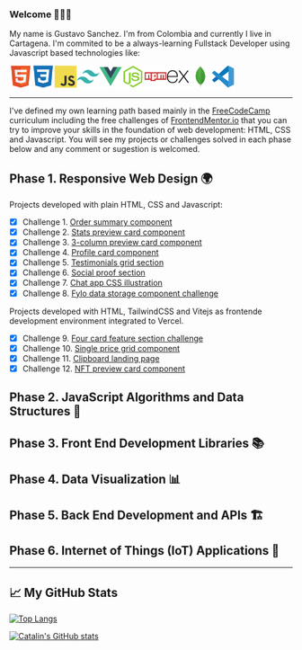 ### Welcome 👋👋👋

<!--
**gusanchedev/gusanchedev** is a ✨ _special_ ✨ repository because its `README.md` (this file) appears on your GitHub profile.

- 🔭 I’m currently working on ...
- 🌱 I’m currently learning ...
- 👯 I’m looking to collaborate on ...
- 🤔 I’m looking for help with ...
- 💬 Ask me about ...
- 📫 How to reach me: ...
- 😄 Pronouns: ...
- ⚡ Fun fact: ...
-->

My name is Gustavo Sanchez. I'm from Colombia and currently I live in Cartagena. I'm commited to be a always-learning Fullstack Developer using Javascript based technologies like:

<img src="https://github.com/devicons/devicon/blob/master/icons/html5/html5-original.svg" height="40" width="40"/><img src="https://github.com/devicons/devicon/blob/master/icons/css3/css3-plain.svg" height="40" width="40"/><img src="https://github.com/devicons/devicon/blob/master/icons/javascript/javascript-original.svg" height="40" width="40"/><img src="https://github.com/devicons/devicon/blob/master/icons/tailwindcss/tailwindcss-plain.svg" height="40" width="40"/><img src="https://github.com/devicons/devicon/blob/master/icons/vuejs/vuejs-original.svg" height="40" width="40"/><img src="https://github.com/devicons/devicon/blob/master/icons/nodejs/nodejs-original.svg" height="40" width="40"/><img src="https://github.com/devicons/devicon/blob/master/icons/npm/npm-original-wordmark.svg" height="40" width="40"/><img src="https://github.com/devicons/devicon/blob/master/icons/express/express-original.svg" height="40" width="40"/><img src="https://github.com/devicons/devicon/blob/master/icons/mongodb/mongodb-original.svg" height="40" width="40"/><img src="https://github.com/devicons/devicon/blob/master/icons/vscode/vscode-original.svg" height="40" width="40"/>

---
I've defined my own learning path based mainly in the [FreeCodeCamp](https://www.freecodecamp.org/learn) curriculum including the free challenges of [FrontendMentor.io](https://www.frontendmentor.io/challenges?types=free) that you can try to improve your skills in the foundation of web development: HTML, CSS and Javascript. You will see my projects or challenges solved in each phase below and any comment or sugestion is welcomed.

## Phase 1. Responsive Web Design 🌍
Projects developed with plain HTML, CSS and Javascript:
- [x] Challenge 1. [Order summary component](https://github.com/gusanchedev/prj-01-order-summary-component)  
- [x] Challenge 2. [Stats preview card component](https://github.com/gusanchedev/prj-02-stats-preview-card-component)
- [x] Challenge 3. [3-column preview card component](https://github.com/gusanchedev/prj-03-3column-preview-card-component)
- [x] Challenge 4. [Profile card component](https://github.com/gusanchedev/prj-04-profile-card-component)
- [x] Challenge 5. [Testimonials grid section](https://github.com/gusanchedev/prj-05-testimonials-grid-section)
- [x] Challenge 6. [Social proof section](https://github.com/gusanchedev/prj-06-social-proof-section)
- [x] Challenge 7. [Chat app CSS illustration](https://github.com/gusanchedev/prj-07-chat-app-css-illustration)
- [x] Challenge 8. [Fylo data storage component challenge](https://github.com/gusanchedev/prj-08-fylo-data-storage-component)

Projects developed with HTML, TailwindCSS and Vitejs as frontende development environment integrated to Vercel.
- [x] Challenge 9. [Four card feature section challenge](https://github.com/gusanchedev/prj-09-four-card-feature-section)
- [x] Challenge 10. [Single price grid component](https://github.com/gusanchedev/prj-10-single-price-grid-component)
- [x] Challenge 11. [Clipboard landing page](https://github.com/gusanchedev/prj-11-clipboard-landing-page)
- [x] Challenge 12. [NFT preview card component](https://github.com/gusanchedev/prj-12-nft-preview-card-component) 
## Phase 2. JavaScript Algorithms and Data Structures 🚀

## Phase 3. Front End Development Libraries 📚

## Phase 4. Data Visualization 📊

## Phase 5. Back End Development and APIs 🏗

## Phase 6. Internet of Things (IoT) Applications 🚰

---


## &#x1f4c8; My GitHub Stats

[![Top Langs](https://github-readme-stats.vercel.app/api/top-langs/?username=gusanchedev&hide=java,html,css&theme=cobalt)](https://github.com/anuraghazra/github-readme-stats)

[![Catalin's GitHub stats](https://github-readme-stats.vercel.app/api?username=gusanchedev&theme=cobalt)](https://github.com/anuraghazra/github-readme-stats)

